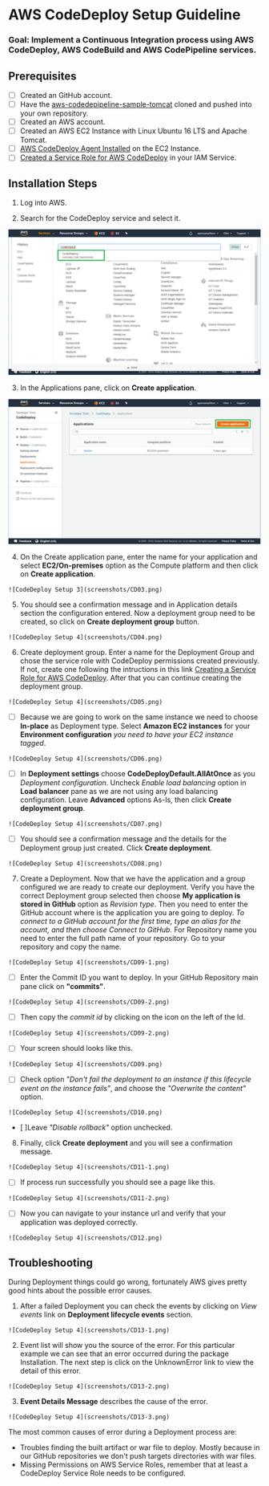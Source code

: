 # AWS CodeDeploy Setup Guideline

### Goal: Implement a Continuous Integration process using AWS CodeDeploy, AWS CodeBuild and AWS CodePipeline services.

## Prerequisites
- [ ] Created an GitHub account.
- [ ] Have the [aws-codedepipeline-sample-tomcat](https://github.com/yperea/aws-codedepipeline-sample-tomcat) cloned and pushed into your own repository.
- [ ] Created an AWS account.
- [ ] Created an AWS EC2 Instance with Linux Ubuntu 16 LTS and Apache Tomcat.
- [ ] [AWS CodeDeploy Agent Installed](https://docs.aws.amazon.com/codedeploy/latest/userguide/codedeploy-agent-operations-install-ubuntu.html) on the EC2 Instance.
- [ ] [Created a Service Role for AWS CodeDeploy](https://docs.aws.amazon.com/codedeploy/latest/userguide/getting-started-create-service-role.html#getting-started-create-service-role-console) in your IAM Service.
## Installation Steps

  1. Log into AWS.

  2. Search for the CodeDeploy service and select it.

![CodeDeploy Setup 1](https://github.com/yperea/continuous-integration/blob/master/aws/screenshots/CD01.png)

  3. In the Applications pane, click on **Create application**.

![CodeDeploy Setup 2](screenshots/CD02.png)

  4. On the Create application pane, enter the name for your application and select **EC2/On-premises** option as the Compute platform and then click on **Create application**.

  	![CodeDeploy Setup 3](screenshots/CD03.png)

  5. You should see a confirmation message and in Application details section the configuration entered. Now a deployment group need to be created, so click on **Create deployment group** button.

  	![CodeDeploy Setup 4](screenshots/CD04.png)

  6. Create deployment group. Enter a name for the Deployment Group and chose the service role with CodeDeploy permissions created previously. If not, create one following the intructions in this link [Creating a Service Role for AWS CodeDeploy](https://docs.aws.amazon.com/codedeploy/latest/userguide/getting-started-create-service-role.html#getting-started-create-service-role-console). After that you can continue creating the deployment group.

  	![CodeDeploy Setup 4](screenshots/CD05.png)

   - [ ] Because we are going to work on the same instance we need to choose **In-place** as Deployment type. Select **Amazon EC2 instances** for your **Environment configuration** *you need to have your EC2 instance tagged*.

  	![CodeDeploy Setup 4](screenshots/CD06.png)

   - [ ] In **Deployment settings** choose **CodeDeployDefault.AllAtOnce** as you *Deployment configuration*. Uncheck *Enable load balancing* option in **Load balancer** pane as we are not using any load balancing configuration. Leave **Advanced** options As-Is, then click **Create deployment group**.

  	![CodeDeploy Setup 4](screenshots/CD07.png)

   - [ ] You should see a confirmation message and the details for the Deployment group just created. Click **Create deployment**.

	![CodeDeploy Setup 4](screenshots/CD08.png)

  7. Create a Deployment. Now that we have the application and a group configured we are ready to create our deployment. Verify you have the correct Deployment group selected then choose **My application is stored in GitHub** option as *Revision type*. Then you need to enter the GitHub account where is the application you are going to deploy. *To connect to a GitHub account for the first time, type an alias for the account, and then choose Connect to GitHub.*
     For Repository name you need to enter the full path name of your repository. Go to your repository and copy the name.

  	![CodeDeploy Setup 4](screenshots/CD09-1.png)

   - [ ] Enter the Commit ID you want to deploy. In your GitHub Repository main pane click on **"commits"**.

  	![CodeDeploy Setup 4](screenshots/CD09-2.png)

   - [ ] Then copy the *commit id* by clicking on the icon on the left of the Id.

  	![CodeDeploy Setup 4](screenshots/CD09-2.png)

   - [ ] Your screen should looks like this.

  	![CodeDeploy Setup 4](screenshots/CD09.png)

   - [ ] Check option *"Don't fail the deployment to an instance if this lifecycle event on the instance fails"*, and choose the *"Overwrite the content"* option.

  	![CodeDeploy Setup 4](screenshots/CD10.png)

   - [ ]Leave *"Disable rollback"* option unchecked.

  8. Finally, click **Create deployment** and you will see a confirmation message.

  	![CodeDeploy Setup 4](screenshots/CD11-1.png)

   - [ ] If process run successfully you should see a page like this.

  	![CodeDeploy Setup 4](screenshots/CD11-2.png)

   - [ ] Now you can navigate to your instance url and verify that your application was deployed correctly.

    ![CodeDeploy Setup 4](screenshots/CD12.png)

## Troubleshooting

During Deployment things could go wrong, fortunately AWS gives pretty good hints about the possible error causes.

  1. After a failed Deployment you can check the events by clicking on *View events* link on **Deployment lifecycle events** section.

  	![CodeDeploy Setup 4](screenshots/CD13-1.png)

  2. Event list will show you the source of the error. For this particular example we can see that an error occurred during the package Installation. The next step is click on the UnknownError link to view the detail of this error.

  	![CodeDeploy Setup 4](screenshots/CD13-2.png)

  3. **Event Details Message** describes the cause of the error.

   	![CodeDeploy Setup 4](screenshots/CD13-3.png)

The most common causes of error during a Deployment process are:

 - Troubles finding the built artifact or war file to deploy. Mostly because in our GitHub repositories we don't push targets directories with war files.
 - Missing Permissions on AWS Service Roles, remember that at least a CodeDeploy Service Role needs to be configured.

